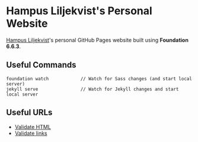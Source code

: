 # Hampus Liljekvist's Personal Website

[Hampus Liljekvist](https://twitter.com/hlilje)'s personal GitHub Pages website built using **Foundation 6.6.3**.

## Useful Commands

```
foundation watch            // Watch for Sass changes (and start local server)
jekyll serve                // Watch for Jekyll changes and start local server
```

## Useful URLs

- [Validate HTML](https://validator.w3.org/nu/?doc=https%3A%2F%2Fhlilje.com%2F)
- [Validate links](https://validator.w3.org/checklink?uri=https%3A%2F%2Fhlilje.com%2F&hide_type=all&depth=&check=Check)
